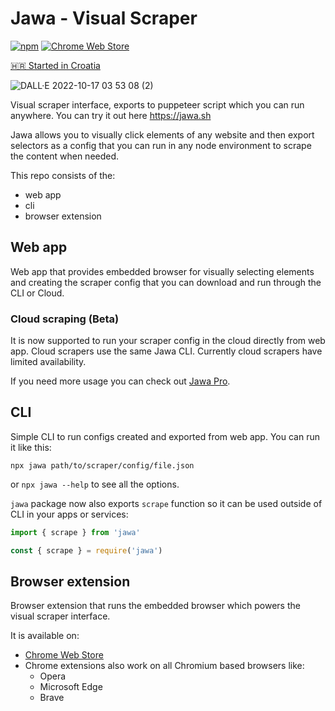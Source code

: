 # Jawa - Visual Scraper

[![npm](https://img.shields.io/npm/v/jawa)](https://www.npmjs.com/package/jawa)
[![Chrome Web Store](https://img.shields.io/chrome-web-store/v/icjgianfpiifbdpddkadmpcegiffiglk)](https://chrome.google.com/webstore/detail/clippy/icjgianfpiifbdpddkadmpcegiffiglk)

[🇭🇷 Started in Croatia](https://startedincroatia.com)

![DALL·E 2022-10-17 03 53 08 (2)](https://user-images.githubusercontent.com/9803078/196301040-1f1f34b4-e983-4cd8-859b-951b7fa51068.png)

Visual scraper interface, exports to puppeteer script which you can run anywhere. You can try it out here https://jawa.sh

Jawa allows you to visually click elements of any website and then export selectors as a config that you can run in any node environment to scrape the content when needed.

This repo consists of the:
- web app
- cli
- browser extension

## Web app

Web app that provides embedded browser for visually selecting elements and creating the scraper config that you can download and run through the CLI or Cloud.

### Cloud scraping (Beta)

It is now supported to run your scraper config in the cloud directly from web app. Cloud scrapers use the same Jawa CLI. Currently cloud scrapers have limited availability.

If you need more usage you can check out [Jawa Pro](https://jawa.sh/pro?ref=github). 

## CLI

Simple CLI to run configs created and exported from web app. You can run it like this:

```
npx jawa path/to/scraper/config/file.json
```

or `npx jawa --help` to see all the options.

`jawa` package now also exports `scrape` function so it can be used outside of CLI in your apps or services:
```js
import { scrape } from 'jawa'
```
```js
const { scrape } = require('jawa')
```

## Browser extension

Browser extension that runs the embedded browser which powers the visual scraper interface. 

It is available on:
- [Chrome Web Store](https://chrome.google.com/webstore/detail/jawa-visual-scraper/icjgianfpiifbdpddkadmpcegiffiglk)
- Chrome extensions also work on all Chromium based browsers like:
    - Opera
    - Microsoft Edge
    - Brave

